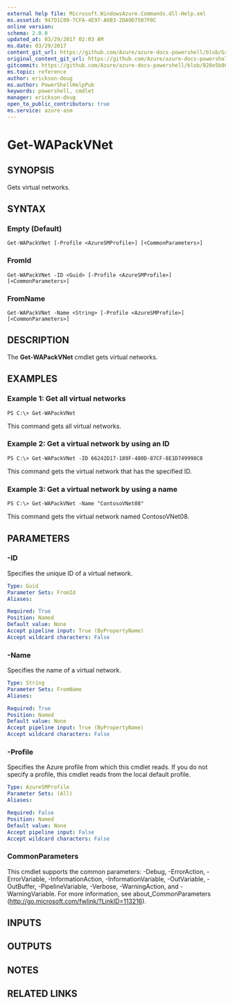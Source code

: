 ```yaml
---
external help file: Microsoft.WindowsAzure.Commands.dll-Help.xml
ms.assetid: 947D1C09-7CFA-4E97-A6B3-2DA9D7507F0C
online version:
schema: 2.0.0
updated_at: 03/29/2017 02:03 AM
ms.date: 03/29/2017
content_git_url: https://github.com/Azure/azure-docs-powershell/blob/Graham71298/azureps-cmdlets-docs/ServiceManagement/Azure/v3.7.0/Get-WAPackVNet.md
original_content_git_url: https://github.com/Azure/azure-docs-powershell/blob/Graham71298/azureps-cmdlets-docs/ServiceManagement/Azure/v3.7.0/Get-WAPackVNet.md
gitcommit: https://github.com/Azure/azure-docs-powershell/blob/828e5b8648af6bdf3119ffe0cd409647f00de183
ms.topic: reference
author: erickson-doug
ms.author: PowerShellHelpPub
keywords: powershell, cmdlet
manager: erickson-doug
open_to_public_contributors: true
ms.service: azure-asm
---
```


# Get-WAPackVNet

## SYNOPSIS
Gets virtual networks.

## SYNTAX

### Empty (Default)
```
Get-WAPackVNet [-Profile <AzureSMProfile>] [<CommonParameters>]
```

### FromId
```
Get-WAPackVNet -ID <Guid> [-Profile <AzureSMProfile>] [<CommonParameters>]
```

### FromName
```
Get-WAPackVNet -Name <String> [-Profile <AzureSMProfile>] [<CommonParameters>]
```

## DESCRIPTION
The **Get-WAPackVNet** cmdlet gets virtual networks.

## EXAMPLES

### Example 1: Get all virtual networks
```
PS C:\> Get-WAPackVNet
```

This command gets all virtual networks.

### Example 2: Get a virtual network by using an ID
```
PS C:\> Get-WAPackVNet -ID 66242D17-189F-480D-87CF-8E1D749998C8
```

This command gets the virtual network that has the specified ID.

### Example 3: Get a virtual network by using a name
```
PS C:\> Get-WAPackVNet -Name "ContosoVNet08"
```

This command gets the virtual network named ContosoVNet08.

## PARAMETERS

### -ID
Specifies the unique ID of a virtual network.

```yaml
Type: Guid
Parameter Sets: FromId
Aliases: 

Required: True
Position: Named
Default value: None
Accept pipeline input: True (ByPropertyName)
Accept wildcard characters: False
```

### -Name
Specifies the name of a virtual network.

```yaml
Type: String
Parameter Sets: FromName
Aliases: 

Required: True
Position: Named
Default value: None
Accept pipeline input: True (ByPropertyName)
Accept wildcard characters: False
```

### -Profile
Specifies the Azure profile from which this cmdlet reads.
If you do not specify a profile, this cmdlet reads from the local default profile.

```yaml
Type: AzureSMProfile
Parameter Sets: (All)
Aliases: 

Required: False
Position: Named
Default value: None
Accept pipeline input: False
Accept wildcard characters: False
```

### CommonParameters
This cmdlet supports the common parameters: -Debug, -ErrorAction, -ErrorVariable, -InformationAction, -InformationVariable, -OutVariable, -OutBuffer, -PipelineVariable, -Verbose, -WarningAction, and -WarningVariable. For more information, see about_CommonParameters (http://go.microsoft.com/fwlink/?LinkID=113216).

## INPUTS

## OUTPUTS

## NOTES

## RELATED LINKS


